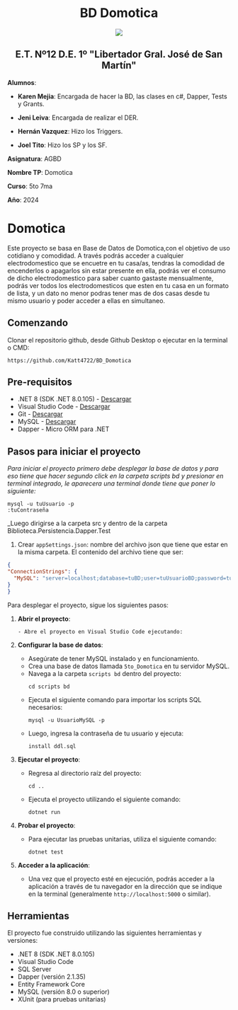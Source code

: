 <h1 align="center"> BD Domotica </h1>
<p align="center">
  <img src="https://et12.edu.ar/imgs/et12.gif">
</p>

<h2 align="center"> E.T. Nº12 D.E. 1º "Libertador Gral. José de San Martín" </h2>

**Alumnos**:
* **Karen Mejia**: Encargada de hacer la BD, las clases en c#, Dapper, Tests y Grants.

* **Jeni Leiva**: Encargada de realizar el DER.

* **Hernán Vazquez**: Hizo los Triggers. 

* **Joel Tito**: Hizo los SP y los SF.

**Asignatura**:  AGBD

**Nombre TP**: Domotica

**Curso**: 5to 7ma

**Año**:  2024

# Domotica
Este proyecto se basa en Base de Datos de Domotica,con el objetivo de uso cotidiano y comodidad. A través podrás acceder a cualquier electrodomestico que se encuetre en tu casa/as, tendras la comodidad de encenderlos o apagarlos sin estar presente en ella, podrás ver el consumo de dicho electrodomestico para saber cuanto gastaste mensualmente, podrás ver todos los electrodomesticos que esten en tu casa en un formato de lista, y un dato no menor podras tener mas de dos casas desde tu mismo usuario y poder acceder a ellas en simultaneo.

## Comenzando 

Clonar el repositorio github, desde Github Desktop o ejecutar en la terminal o CMD:

```
https://github.com/Katt4722/BD_Domotica
```

## Pre-requisitos 

- .NET 8 (SDK .NET 8.0.105) - [Descargar](https://dotnet.microsoft.com/es-es/download/dotnet/8.0)
- Visual Studio Code - [Descargar](https://code.visualstudio.com/#alt-downloads)
- Git - [Descargar](https://git-scm.com/downloads)
- MySQL - [Descargar](https://dev.mysql.com/downloads/mysql/)
- Dapper - Micro ORM para .NET

## Pasos para iniciar el proyecto 

_Para iniciar el proyecto primero debe desplegar la base de datos y para eso tiene que hacer segundo click en la carpeta scripts bd_
_y presionar en terminal integrado, le aparecera una terminal donde tiene que poner lo siguiente:_

```
mysql -u tuUsuario -p 
:tuContraseña
```
_Luego dirigirse a la carpeta src y dentro de la carpeta Biblioteca.Persistencia.Dapper.Test

1. Crear `appSettings.json`: nombre del archivo json que tiene que estar en la misma carpeta.
El contenido del archivo tiene que ser:  
  ```json
  {
  "ConnectionStrings": {
    "MySQL": "server=localhost;database=tuBD;user=tuUsuarioBD;password=tuPass"
  }
  }
  ```

Para desplegar el proyecto, sigue los siguientes pasos:


1. **Abrir el proyecto**:
     ```
   - Abre el proyecto en Visual Studio Code ejecutando:
     ```



2. **Configurar la base de datos**:
   - Asegúrate de tener MySQL instalado y en funcionamiento.
   - Crea una base de datos llamada `5to_Domotica` en tu servidor MySQL.
   - Navega a la carpeta `scripts bd` dentro del proyecto:
     ```
     cd scripts bd
     ```
   - Ejecuta el siguiente comando para importar los scripts SQL necesarios:
     ```
     mysql -u UsuarioMySQL -p
     ```
   - Luego, ingresa la contraseña de tu usuario y ejecuta:
     ```
     install ddl.sql
     ```

3. **Ejecutar el proyecto**:
   - Regresa al directorio raíz del proyecto:
     ```
     cd ..
     ```
   - Ejecuta el proyecto utilizando el siguiente comando:
     ```
     dotnet run
     ```

4. **Probar el proyecto**:
   - Para ejecutar las pruebas unitarias, utiliza el siguiente comando:
     ```
     dotnet test
     ```

5. **Acceder a la aplicación**:
   - Una vez que el proyecto esté en ejecución, podrás acceder a la aplicación a través de tu navegador en la dirección que se indique en la terminal (generalmente `http://localhost:5000` o similar).


## Herramientas

El proyecto fue construido utilizando las siguientes herramientas y versiones:

* .NET 8 (SDK .NET 8.0.105)
* Visual Studio Code
* SQL Server
* Dapper (versión 2.1.35)
* Entity Framework Core
* MySQL (versión 8.0 o superior)
* XUnit (para pruebas unitarias)
